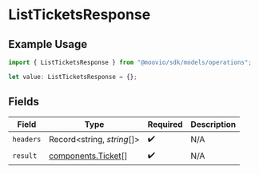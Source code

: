 # ListTicketsResponse

## Example Usage

```typescript
import { ListTicketsResponse } from "@moovio/sdk/models/operations";

let value: ListTicketsResponse = {};
```

## Fields

| Field                                                    | Type                                                     | Required                                                 | Description                                              |
| -------------------------------------------------------- | -------------------------------------------------------- | -------------------------------------------------------- | -------------------------------------------------------- |
| `headers`                                                | Record<string, *string*[]>                               | :heavy_check_mark:                                       | N/A                                                      |
| `result`                                                 | [components.Ticket](../../models/components/ticket.md)[] | :heavy_check_mark:                                       | N/A                                                      |